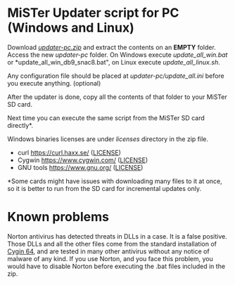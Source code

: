 # MiSTer Updater script for PC (Windows and Linux)
Download [*updater-pc.zip*](https://github.com/theypsilon/Update_All_MiSTer/releases/latest/download/updater-pc.zip) and extract the contents on an **EMPTY** folder. Access the new *updater-pc* folder. On Windows execute *update_all_win.bat* or *update_all_win_db9_snac8.bat", on Linux execute *update_all_linux.sh*.

Any configuration file should be placed at *updater-pc/update_all.ini* before you execute anything. (optional)

After the updater is done, copy all the contents of that folder to your MiSTer SD card.

Next time you can execute the same script from the MiSTer SD card directly*.

Windows binaries licenses are under *licenses* directory in the zip file.
- curl https://curl.haxx.se/ ([LICENSE](https://github.com/curl/curl/blob/master/COPYING))
- Cygwin https://www.cygwin.com/ ([LICENSE](https://cygwin.com/COPYING.LIB))
- GNU tools https://www.gnu.org/ ([LICENSE](https://cygwin.com/COPYING))


*Some cards might have issues with downloading many files to it at once, so it is better to run from the SD card for incremental updates only.


# Known problems

Norton antivirus has detected threats in DLLs in a case. It is a false positive. Those DLLs and all the other files come from the standard installation of [Cygin 64](https://cygwin.com/), and are tested in many other antivirus without any notice of malware of any kind. If you use Norton, and you face this problem, you would have to disable Norton before executing the .bat files included in the zip.
